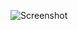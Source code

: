 ![Screenshot](https://raw.githubusercontent.com/Cryakl/Ultimate-RAT-Collection/refs/heads/main/Killua/Killua%201.0/Screenshot.png)
